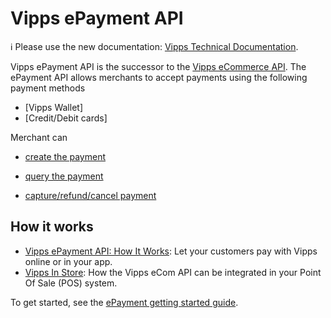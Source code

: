 <!-- START_METADATA
---
title: Introduction
sidebar_position: 1
hide_table_of_contents: true
pagination_next: null
pagination_prev: null
---
END_METADATA -->

# Vipps ePayment API

<!-- START_COMMENT -->

ℹ️ Please use the new documentation:
[Vipps Technical Documentation](https://vippsas.github.io/vipps-developer-docs/docs/APIs/epayment-api).

<!-- END_COMMENT -->

Vipps ePayment API is the successor to the [Vipps eCommerce API](https://vippsas.github.io/vipps-developer-docs/docs/APIs/ecom-api).
The ePayment API allows merchants to accept payments using the following payment methods

* [Vipps Wallet]
* [Credit/Debit cards]

Merchant can 
* [create the payment](create/README.md)
<!-- START_COMMENT -->
* [query the payment](queries/README.md)
<!-- END_COMMENT -->
* [capture/refund/cancel payment](modifications/README.md)

## How it works

* [Vipps ePayment API: How It Works](vipps-epayment-api-how-it-works-online.md):  Let your customers pay with Vipps online or in your app.
* [Vipps In Store](vipps-epayment-api-how-it-works-in-store.md): How the Vipps eCom API can be integrated in your Point Of Sale (POS) system.

To get started, see the [ePayment getting started guide](getting-started.md).

